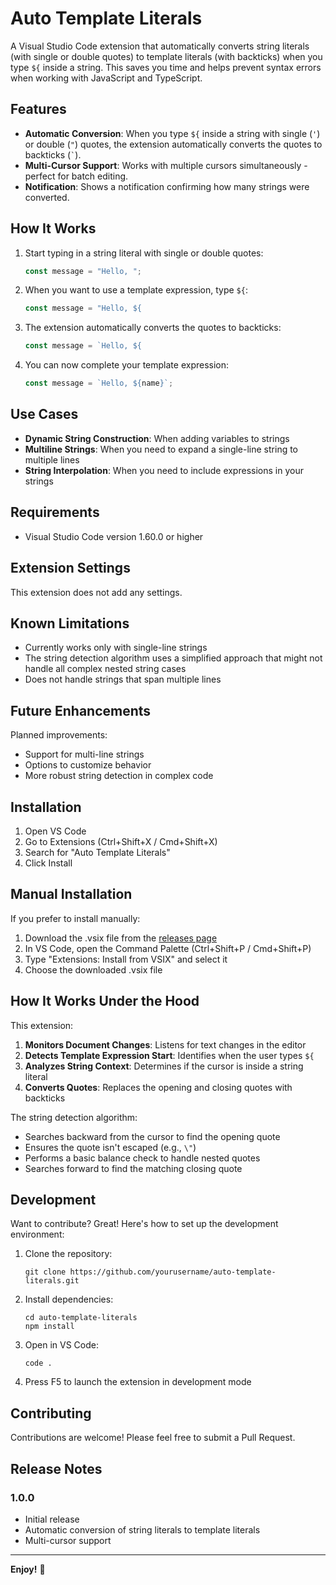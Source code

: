 # Auto Template Literals

A Visual Studio Code extension that automatically converts string literals (with single or double quotes) to template literals (with backticks) when you type `${` inside a string. This saves you time and helps prevent syntax errors when working with JavaScript and TypeScript.

## Features

- **Automatic Conversion**: When you type `${` inside a string with single (`'`) or double (`"`) quotes, the extension automatically converts the quotes to backticks (`` ` ``).
- **Multi-Cursor Support**: Works with multiple cursors simultaneously - perfect for batch editing.
- **Notification**: Shows a notification confirming how many strings were converted.

## How It Works

1. Start typing in a string literal with single or double quotes:
   ```javascript
   const message = "Hello, ";
   ```

2. When you want to use a template expression, type `${`:
   ```javascript
   const message = "Hello, ${
   ```

3. The extension automatically converts the quotes to backticks:
   ```javascript
   const message = `Hello, ${
   ```

4. You can now complete your template expression:
   ```javascript
   const message = `Hello, ${name}`;
   ```

## Use Cases

- **Dynamic String Construction**: When adding variables to strings
- **Multiline Strings**: When you need to expand a single-line string to multiple lines
- **String Interpolation**: When you need to include expressions in your strings

## Requirements

- Visual Studio Code version 1.60.0 or higher

## Extension Settings

This extension does not add any settings.

## Known Limitations

- Currently works only with single-line strings
- The string detection algorithm uses a simplified approach that might not handle all complex nested string cases
- Does not handle strings that span multiple lines

## Future Enhancements

Planned improvements:
- Support for multi-line strings
- Options to customize behavior
- More robust string detection in complex code

## Installation

1. Open VS Code
2. Go to Extensions (Ctrl+Shift+X / Cmd+Shift+X)
3. Search for "Auto Template Literals"
4. Click Install

## Manual Installation

If you prefer to install manually:
1. Download the .vsix file from the [releases page](https://github.com/yourusername/auto-template-literals/releases)
2. In VS Code, open the Command Palette (Ctrl+Shift+P / Cmd+Shift+P)
3. Type "Extensions: Install from VSIX" and select it
4. Choose the downloaded .vsix file

## How It Works Under the Hood

This extension:

1. **Monitors Document Changes**: Listens for text changes in the editor
2. **Detects Template Expression Start**: Identifies when the user types `${`
3. **Analyzes String Context**: Determines if the cursor is inside a string literal
4. **Converts Quotes**: Replaces the opening and closing quotes with backticks

The string detection algorithm:
- Searches backward from the cursor to find the opening quote
- Ensures the quote isn't escaped (e.g., `\"`)
- Performs a basic balance check to handle nested quotes
- Searches forward to find the matching closing quote

## Development

Want to contribute? Great! Here's how to set up the development environment:

1. Clone the repository:
   ```
   git clone https://github.com/yourusername/auto-template-literals.git
   ```

2. Install dependencies:
   ```
   cd auto-template-literals
   npm install
   ```

3. Open in VS Code:
   ```
   code .
   ```

4. Press F5 to launch the extension in development mode

## Contributing

Contributions are welcome! Please feel free to submit a Pull Request.

## Release Notes

### 1.0.0

- Initial release
- Automatic conversion of string literals to template literals
- Multi-cursor support

---

**Enjoy!** 🚀